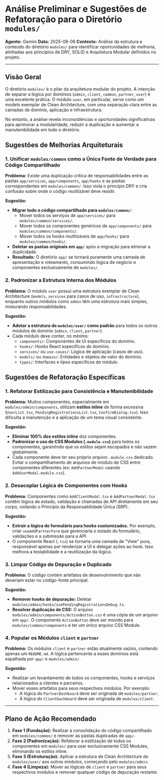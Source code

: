 
# Análise Preliminar e Sugestões de Refatoração para o Diretório `modules/`

**Agente:** Gemini
**Data:** 2025-08-06
**Contexto:** Análise da estrutura e conteúdo do diretório `modules/` para identificar oportunidades de melhoria, alinhadas aos princípios de DRY, SOLID e Arquitetura Modular definidos no projeto.

---

## Visão Geral

O diretório `modules/` é o pilar da arquitetura modular do projeto. A intenção de separar a lógica por domínios (`admin`, `client`, `common`, `partner`, `user`) é uma excelente prática. O módulo `user`, em particular, serve como um modelo exemplar de Clean Architecture, com uma separação clara entre as camadas de domínio, aplicação e infraestrutura.

No entanto, a análise revela inconsistências e oportunidades significativas para aprimorar a modularidade, reduzir a duplicação e aumentar a manutenibilidade em todo o diretório.

## Sugestões de Melhorias Arquiteturais

### 1. Unificar `modules/common` como a Única Fonte de Verdade para Código Compartilhado

**Problema:** Existe uma duplicação crítica de responsabilidades entre as pastas `app/services`, `app/components`, `app/hooks` e as pastas correspondentes em `modules/common/`. Isso viola o princípio DRY e cria confusão sobre onde o código reutilizável deve residir.

**Sugestão:**

- **Migrar todo o código compartilhado para `modules/common/`**:
  - Mover todos os serviços de `app/services/` para `modules/common/services/`.
  - Mover todos os componentes genéricos de `app/components/` para `modules/common/components/`.
  - Mover todos os hooks reutilizáveis de `app/hooks/` para `modules/common/hooks/`.
- **Deletar as pastas originais em `app/`** após a migração para eliminar a duplicidade.
- **Resultado:** O diretório `app/` se tornará puramente uma camada de apresentação e roteamento, consumindo lógica de negócio e componentes exclusivamente de `modules/`.

### 2. Padronizar a Estrutura Interna dos Módulos

**Problema:** O módulo `user` possui uma estrutura exemplar de Clean Architecture (`models`, `services` para casos de uso, `infrastructure`), enquanto outros módulos como `admin` têm uma estrutura mais simples, misturando responsabilidades.

**Sugestão:**

- **Adotar a estrutura do `modules/user/` como padrão** para todos os outros módulos de domínio (`admin`, `client`, `partner`).
- Cada módulo deve conter, no mínimo:
  - `components/`: Componentes de UI específicos do domínio.
  - `hooks/`: Hooks React específicos do domínio.
  - `services/` ou `use-cases/`: Lógica de aplicação (casos de uso).
  - `models/` ou `domain/`: Entidades e objetos de valor do domínio.
  - `types/`: Interfaces e tipos específicos do módulo.

## Sugestões de Refatoração Específicas

### 1. Refatorar Estilização para Consistência e Manutenibilidade

**Problema:** Muitos componentes, especialmente em `modules/admin/components`, utilizam **estilos inline** de forma excessiva (`UserList.tsx`, `PendingRegistrationsList.tsx`, `ConfirmDialog.tsx`). Isso dificulta a manutenção e a aplicação de um tema visual consistente.

**Sugestão:**

- **Eliminar 100% dos estilos inline** dos componentes.
- **Padronizar o uso de CSS Modules (`.module.css`)** para todos os componentes, garantindo que os estilos sejam escopados e não vazem globalmente.
- Cada componente deve ter seu próprio arquivo `.module.css` dedicado. Evitar o compartilhamento de arquivos de módulo de CSS entre componentes diferentes (ex: `AddPartnerModal` usando `AddUserModal.module.css`).

### 2. Desacoplar Lógica de Componentes com Hooks

**Problema:** Componentes como `AddClientModal.tsx` e `AddPartnerModal.tsx` contêm lógica de estado, validação e chamadas de API diretamente em seu corpo, violando o Princípio da Responsabilidade Única (SRP).

**Sugestão:**

- **Extrair a lógica de formulário para hooks customizados.** Por exemplo, criar `useAddPartnerForm` que gerenciaria o estado do formulário, validações e a submissão para a API.
- O componente React (`.tsx`) se tornaria uma camada de "View" pura, responsável apenas por renderizar a UI e delegar ações ao hook. Isso melhora a testabilidade e a reutilização da lógica.

### 3. Limpar Código de Depuração e Duplicado

**Problema:** O código contém artefatos de desenvolvimento que não deveriam estar no código-fonte principal.

**Sugestão:**

- **Remover hooks de depuração:** Deletar `modules/admin/hooks/usePendingRegistrationsDebug.ts`.
- **Resolver duplicação de CSS:** O arquivo `modules/admin/components/ActionButton.css` é uma cópia de um arquivo em `app/`. O componente `ActionButton` deve ser movido para `modules/common/components` e ter um único arquivo CSS Module.

### 4. Popular os Módulos `client` e `partner`

**Problema:** Os módulos `client` e `partner` estão atualmente vazios, contendo apenas um `README.md`. A lógica pertencente a esses domínios está espalhada por `app/` e `modules/admin/`.

**Sugestão:**

- Realizar um levantamento de todos os componentes, hooks e serviços relacionados a clientes e parceiros.
- Mover esses artefatos para seus respectivos módulos. Por exemplo:
  - A lógica do `PartnerDashboard` deve ser originada de `modules/partner`.
  - A lógica do `ClientDashboard` deve ser originada de `modules/client`.

---

## Plano de Ação Recomendado

1.  **Fase 1 (Fundação):** Realizar a consolidação do código compartilhado em `modules/common/` e remover as pastas duplicadas de `app/`.
2.  **Fase 2 (Padronização):** Refatorar a estilização de todos os componentes em `modules/` para usar exclusivamente CSS Modules, eliminando os estilos inline.
3.  **Fase 3 (Estruturação):** Aplicar a estrutura de Clean Architecture do `modules/user/` aos outros módulos, começando pelo `modules/admin`.
4.  **Fase 4 (Limpeza):** Mover as lógicas de `client` e `partner` para seus respectivos módulos e remover qualquer código de depuração restante.
